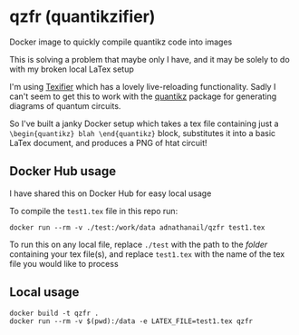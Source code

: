 # qzfr (quantikzifier)
Docker image to quickly compile quantikz code into images

This is solving a problem that maybe only I have, and it may be solely to do with my broken local LaTex setup

I'm using [Texifier](https://www.texifier.com/) which has a lovely live-reloading functionality.
Sadly I can't seem to get this to work with the [quantikz](https://mirrors.ibiblio.org/CTAN/graphics/pgf/contrib/quantikz/quantikz.pdf) package for generating diagrams of quantum circuits.

So I've built a janky Docker setup which takes a tex file containing just a `\begin{quantikz} blah \end{quantikz}` block, substitutes it into a basic LaTex document, and produces a PNG of htat circuit!

## Docker Hub usage

I have shared this on Docker Hub for easy local usage

To compile the `test1.tex` file in this repo run:
```shell
docker run --rm -v ./test:/work/data adnathanail/qzfr test1.tex
```

To run this on any local file, replace `./test` with the path to the _folder_ containing your tex file(s), and replace `test1.tex` with the name of the tex file you would like to process

## Local usage
```shell
docker build -t qzfr .
docker run --rm -v $(pwd):/data -e LATEX_FILE=test1.tex qzfr
```
